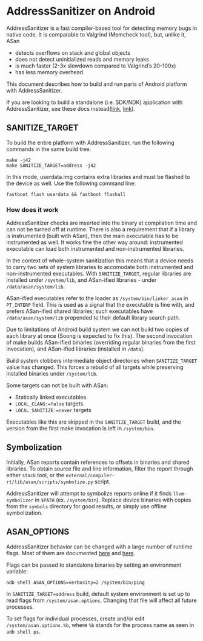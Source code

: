 AddressSanitizer on Android
============================

AddressSanitizer is a fast compiler-based tool for detecting memory
bugs in native code. It is comparable to Valgrind (Memcheck tool),
but, unlike it, ASan

* detects overflows on stack and global objects
* does not detect uninitialized reads and memory leaks
* is much faster (2-3x slowdown compared to Valgrind’s 20-100x)
* has less memory overhead

This document describes how to build and run parts of Android platform
with AddressSanitizer.

If you are looking to build a standalone (i.e. SDK/NDK) application
with AddressSanitizer, see these docs
instead([link](https://github.com/google/sanitizers/wiki/AddressSanitizerOnAndroid),
[link](https://github.com/google/sanitizers/wiki/AddressSanitizerOnAndroidO)).

## SANITIZE_TARGET

To build the entire platform with AddressSanitizer, run the following
commands in the same build tree.

    make -j42
    make SANITIZE_TARGET=address -j42

In this mode, userdata.img contains extra libraries and must be
flashed to the device as well. Use the following command line:

    fastboot flash userdata && fastboot flashall

### How does it work

AddressSanitizer checks are inserted into the binary at compilation
time and can not be turned off at runtime. There is also a requirement
that if a library is instrumented (built with ASan), then the main
executable has to be instrumented as well. It works fine the other way
around: instrumented executable can load both instrumented and
non-instrumented libraries.

In the context of whole-system sanitization this means that a device
needs to carry two sets of system libraries to accomodate both
instrumented and non-instrumented executables. With `SANITIZE_TARGET`,
regular libraries are installed under `/system/lib`, and ASan-ified
libraries - under `/data/asan/system/lib`.

ASan-ified executables refer to the loader as
`/system/bin/linker_asan` in `PT_INTERP` field. This is used as a
signal that the executable is fine with, and prefers ASan-ified shared
libraries; such executables have `/data/asan/system/lib` prepended to
their default library search path.

Due to limitations of Android build system we can not build two copies
of each library at once (Soong is expected to fix this). The second
invocation of make builds ASan-ified binaries (overriding regular
binaries from the first invocation), and ASan-ified libraries
(installed in `/data`).

Build system clobbers intermediate object directories when
`SANITIZE_TARGET` value has changed. This forces a rebuild of all
targets while preserving installed binaries under `/system/lib`.

Some targets can not be built with ASan:

* Statically linked executables.
* `LOCAL_CLANG:=false` targets
* `LOCAL_SANITIZE:=never` targets

Executables like this are skipped in the `SANITIZE_TARGET` build, and
the version from the first make invocation is left in `/system/bin`.

## Symbolization

Initially, ASan reports contain references to offsets in binaries and
shared libraries. To obtain source file and line information, filter
the report through either `stack` tool, or the
`external/compiler-rt/lib/asan/scripts/symbolize.py` script.

AddressSanitizer will attempt to symbolize reports online if it finds
`llvm-symbolizer` in `$PATH` (ex. `/system/bin`). Replace device
binaries with copies from the `symbols` directory for good results, or
simply use offline symbolization.

## ASAN_OPTIONS

AddressSanitizer behavior can be changed with a large number of
runtime flags. Most of them are documented
[here](https://github.com/google/sanitizers/wiki/AddressSanitizerFlags#run-time-flags)
and
[here](https://github.com/google/sanitizers/wiki/SanitizerCommonFlags).

Flags can be passed to standalone binaries by setting an environment
variable:

    adb shell ASAN_OPTIONS=verbosity=2 /system/bin/ping

In `SANITIZE_TARGET=address` build, default system environment is set
up to read flags from `/system/asan.options`. Changing that file will
affect all future processes.

To set flags for individual processes, create and/or edit
`/system/asan.options.%b`, where `%b` stands for the process name as
seen in `adb shell ps`.
